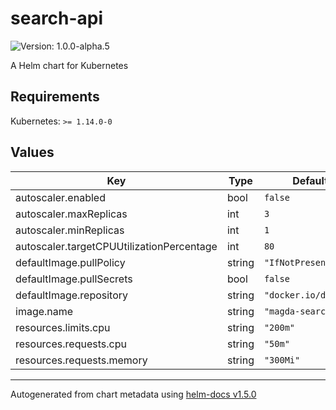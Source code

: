 # search-api

![Version: 1.0.0-alpha.5](https://img.shields.io/badge/Version-1.0.0--alpha.5-informational?style=flat-square)

A Helm chart for Kubernetes

## Requirements

Kubernetes: `>= 1.14.0-0`

## Values

| Key | Type | Default | Description |
|-----|------|---------|-------------|
| autoscaler.enabled | bool | `false` |  |
| autoscaler.maxReplicas | int | `3` |  |
| autoscaler.minReplicas | int | `1` |  |
| autoscaler.targetCPUUtilizationPercentage | int | `80` |  |
| defaultImage.pullPolicy | string | `"IfNotPresent"` |  |
| defaultImage.pullSecrets | bool | `false` |  |
| defaultImage.repository | string | `"docker.io/data61"` |  |
| image.name | string | `"magda-search-api"` |  |
| resources.limits.cpu | string | `"200m"` |  |
| resources.requests.cpu | string | `"50m"` |  |
| resources.requests.memory | string | `"300Mi"` |  |

----------------------------------------------
Autogenerated from chart metadata using [helm-docs v1.5.0](https://github.com/norwoodj/helm-docs/releases/v1.5.0)

